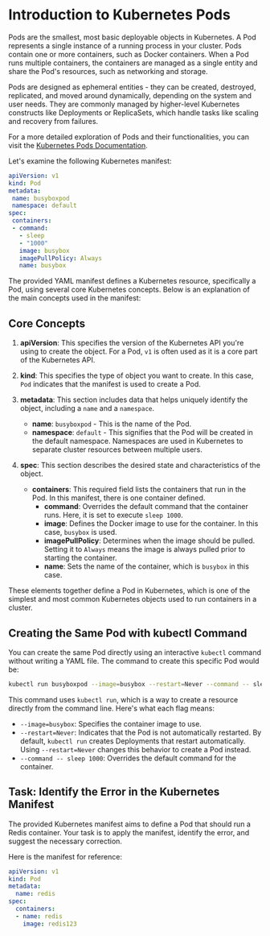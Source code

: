 # Introduction to Kubernetes Pods

Pods are the smallest, most basic deployable objects in Kubernetes. A Pod represents a single instance of a running process in your cluster. Pods contain one or more containers, such as Docker containers. When a Pod runs multiple containers, the containers are managed as a single entity and share the Pod's resources, such as networking and storage.

Pods are designed as ephemeral entities - they can be created, destroyed, replicated, and moved around dynamically, depending on the system and user needs. They are commonly managed by higher-level Kubernetes constructs like Deployments or ReplicaSets, which handle tasks like scaling and recovery from failures.

For a more detailed exploration of Pods and their functionalities, you can visit the [Kubernetes Pods Documentation](https://kubernetes.io/docs/concepts/workloads/pods/).

Let's examine the following Kubernetes manifest:

```yaml
apiVersion: v1
kind: Pod
metadata:
 name: busyboxpod
 namespace: default
spec:
 containers:
 - command:
   - sleep
   - "1000"
   image: busybox
   imagePullPolicy: Always
   name: busybox
```

The provided YAML manifest defines a Kubernetes resource, specifically a Pod, using several core Kubernetes concepts. Below is an explanation of the main concepts used in the manifest:

## Core Concepts

1. **apiVersion**: This specifies the version of the Kubernetes API you're using to create the object. For a Pod, `v1` is often used as it is a core part of the Kubernetes API.

2. **kind**: This specifies the type of object you want to create. In this case, `Pod` indicates that the manifest is used to create a Pod.

3. **metadata**: This section includes data that helps uniquely identify the object, including a `name` and a `namespace`. 
   - **name**: `busyboxpod` - This is the name of the Pod.
   - **namespace**: `default` - This signifies that the Pod will be created in the default namespace. Namespaces are used in Kubernetes to separate cluster resources between multiple users.

4. **spec**: This section describes the desired state and characteristics of the object.
   - **containers**: This required field lists the containers that run in the Pod. In this manifest, there is one container defined.
     - **command**: Overrides the default command that the container runs. Here, it is set to execute `sleep 1000`.
     - **image**: Defines the Docker image to use for the container. In this case, `busybox` is used.
     - **imagePullPolicy**: Determines when the image should be pulled. Setting it to `Always` means the image is always pulled prior to starting the container.
     - **name**: Sets the name of the container, which is `busybox` in this case.

These elements together define a Pod in Kubernetes, which is one of the simplest and most common Kubernetes objects used to run containers in a cluster.

## Creating the Same Pod with kubectl Command

You can create the same Pod directly using an interactive `kubectl` command without writing a YAML file. The command to create this specific Pod would be:

```bash
kubectl run busyboxpod --image=busybox --restart=Never --command -- sleep 1000
```

This command uses `kubectl run`, which is a way to create a resource directly from the command line. Here's what each flag means:
- `--image=busybox`: Specifies the container image to use.
- `--restart=Never`: Indicates that the Pod is not automatically restarted. By default, `kubectl run` creates Deployments that restart automatically. Using `--restart=Never` changes this behavior to create a Pod instead.
- `--command -- sleep 1000`: Overrides the default command for the container.

## Task: Identify the Error in the Kubernetes Manifest

The provided Kubernetes manifest aims to define a Pod that should run a Redis container. Your task is to apply the manifest, identify the error, and suggest the necessary correction.

Here is the manifest for reference:

```yaml
apiVersion: v1
kind: Pod
metadata:
  name: redis
spec:
  containers:
  - name: redis
    image: redis123
```
